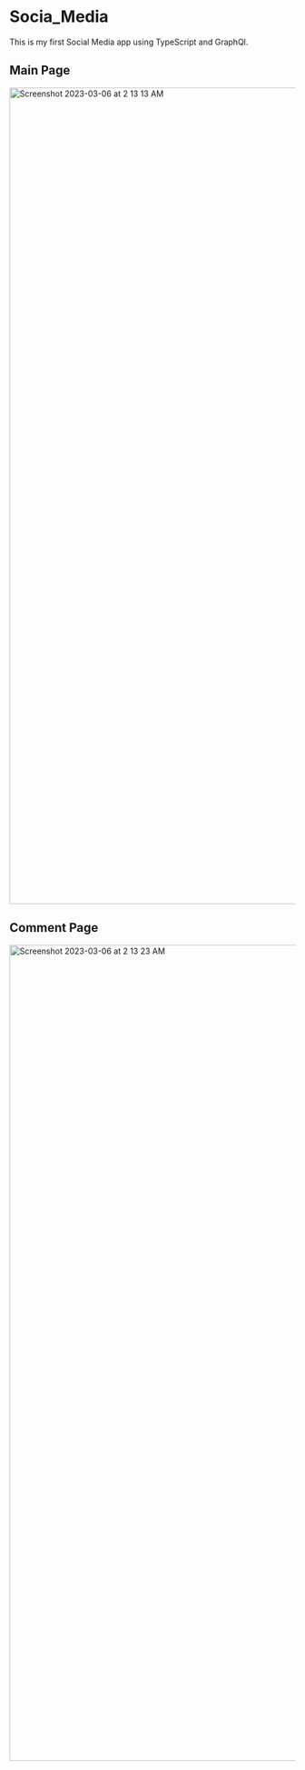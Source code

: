 # Socia_Media
This is my first Social Media app using TypeScript and GraphQl.

## Main Page

<img width="1437" alt="Screenshot 2023-03-06 at 2 13 13 AM" src="https://user-images.githubusercontent.com/93427284/222984817-2769ab96-1847-40f6-a4d1-882d8748594f.png">

## Comment Page

<img width="1436" alt="Screenshot 2023-03-06 at 2 13 23 AM" src="https://user-images.githubusercontent.com/93427284/222984824-f9688d70-45a4-4b11-bea0-429382dc7dce.png">
